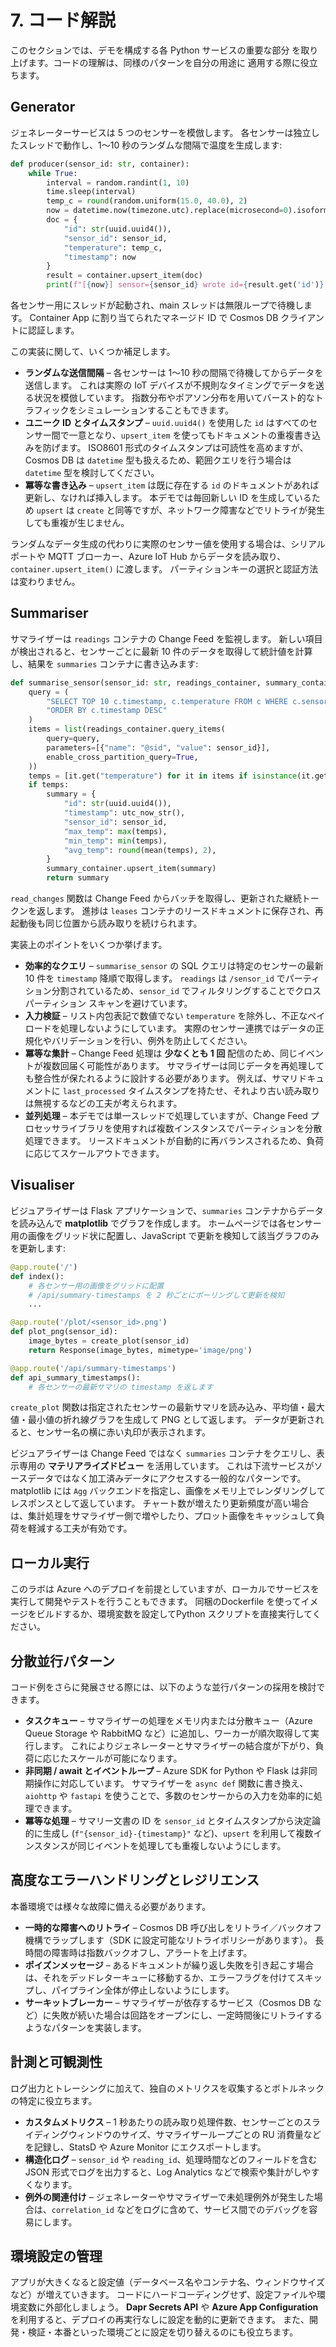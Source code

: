 # 7. コード解説

このセクションでは、デモを構成する各 Python サービスの重要な部分
を取り上げます。コードの理解は、同様のパターンを自分の用途に
適用する際に役立ちます。

## Generator

ジェネレーターサービスは 5 つのセンサーを模倣します。
各センサーは独立したスレッドで動作し、1〜10 秒のランダムな間隔で温度を生成します:

```python
def producer(sensor_id: str, container):
    while True:
        interval = random.randint(1, 10)
        time.sleep(interval)
        temp_c = round(random.uniform(15.0, 40.0), 2)
        now = datetime.now(timezone.utc).replace(microsecond=0).isoformat().replace("+00:00", "Z")
        doc = {
            "id": str(uuid.uuid4()),
            "sensor_id": sensor_id,
            "temperature": temp_c,
            "timestamp": now
        }
        result = container.upsert_item(doc)
        print(f"[{now}] sensor={sensor_id} wrote id={result.get('id')} temp={result.get('temperature')}")
```

各センサー用にスレッドが起動され、main スレッドは無限ループで待機します。
Container App に割り当てられたマネージド ID で Cosmos DB クライアントに認証します。

この実装に関して、いくつか補足します。

* **ランダムな送信間隔** – 各センサーは 1〜10 秒の間隔で待機してからデータを送信します。
  これは実際の IoT デバイスが不規則なタイミングでデータを送る状況を模倣しています。
  指数分布やポアソン分布を用いてバースト的なトラフィックをシミュレーションすることもできます。
* **ユニーク ID とタイムスタンプ** – `uuid.uuid4()` を使用した `id` はすべてのセンサー間で一意となり、`upsert_item` を使ってもドキュメントの重複書き込みを防げます。
  ISO8601 形式のタイムスタンプは可読性を高めますが、Cosmos DB は `datetime` 型も扱えるため、範囲クエリを行う場合は `datetime` 型を検討してください。
* **冪等な書き込み** – `upsert_item` は既に存在する `id` のドキュメントがあれば更新し、なければ挿入します。
  本デモでは毎回新しい ID を生成しているため `upsert` は `create` と同等ですが、ネットワーク障害などでリトライが発生しても重複が生じません。

ランダムなデータ生成の代わりに実際のセンサー値を使用する場合は、シリアルポートや MQTT ブローカー、Azure IoT Hub からデータを読み取り、`container.upsert_item()` に渡します。
パーティションキーの選択と認証方法は変わりません。

## Summariser

サマライザーは `readings` コンテナの Change Feed を監視します。
新しい項目が検出されると、センサーごとに最新 10 件のデータを取得して統計値を計算し、結果を `summaries` コンテナに書き込みます:

```python
def summarise_sensor(sensor_id: str, readings_container, summary_container):
    query = (
        "SELECT TOP 10 c.timestamp, c.temperature FROM c WHERE c.sensor_id = @sid "
        "ORDER BY c.timestamp DESC"
    )
    items = list(readings_container.query_items(
        query=query,
        parameters=[{"name": "@sid", "value": sensor_id}],
        enable_cross_partition_query=True,
    ))
    temps = [it.get("temperature") for it in items if isinstance(it.get("temperature"), (int, float))]
    if temps:
        summary = {
            "id": str(uuid.uuid4()),
            "timestamp": utc_now_str(),
            "sensor_id": sensor_id,
            "max_temp": max(temps),
            "min_temp": min(temps),
            "avg_temp": round(mean(temps), 2),
        }
        summary_container.upsert_item(summary)
        return summary
```

`read_changes` 関数は Change Feed からバッチを取得し、更新された継続トークンを返します。
進捗は `leases` コンテナのリースドキュメントに保存され、再起動後も同じ位置から読み取りを続けられます。

実装上のポイントをいくつか挙げます。

* **効率的なクエリ** – `summarise_sensor` の SQL クエリは特定のセンサーの最新 10 件を `timestamp` 降順で取得します。
  `readings` は `/sensor_id` でパーティション分割されているため、`sensor_id` でフィルタリングすることでクロスパーティション スキャンを避けています。
* **入力検証** – リスト内包表記で数値でない `temperature` を除外し、不正なペイロードを処理しないようにしています。
  実際のセンサー連携ではデータの正規化やバリデーションを行い、例外を防止してください。
* **冪等な集計** – Change Feed 処理は **少なくとも 1 回** 配信のため、同じイベントが複数回届く可能性があります。
  サマライザーは同じデータを再処理しても整合性が保たれるように設計する必要があります。
  例えば、サマリドキュメントに `last_processed` タイムスタンプを持たせ、それより古い読み取りは無視するなどの工夫が考えられます。
* **並列処理** – 本デモでは単一スレッドで処理していますが、Change Feed プロセッサライブラリを使用すれば複数インスタンスでパーティションを分散処理できます。
  リースドキュメントが自動的に再バランスされるため、負荷に応じてスケールアウトできます。

## Visualiser

ビジュアライザーは Flask アプリケーションで、`summaries` コンテナからデータを読み込んで **matplotlib** でグラフを作成します。
ホームページでは各センサー用の画像をグリッド状に配置し、JavaScript で更新を検知して該当グラフのみを更新します:

```python
@app.route('/')
def index():
    # 各センサー用の画像をグリッドに配置
    # /api/summary-timestamps を 2 秒ごとにポーリングして更新を検知
    ...

@app.route('/plot/<sensor_id>.png')
def plot_png(sensor_id):
    image_bytes = create_plot(sensor_id)
    return Response(image_bytes, mimetype='image/png')

@app.route('/api/summary-timestamps')
def api_summary_timestamps():
    # 各センサーの最新サマリの timestamp を返します
```

`create_plot` 関数は指定されたセンサーの最新サマリを読み込み、平均値・最大値・最小値の折れ線グラフを生成して PNG として返します。
データが更新されると、センサー名の横に赤い丸印が表示されます。

ビジュアライザーは Change Feed ではなく `summaries` コンテナをクエリし、表示専用の **マテリアライズドビュー** を活用しています。
これは下流サービスがソースデータではなく加工済みデータにアクセスする一般的なパターンです。
matplotlib には `Agg` バックエンドを指定し、画像をメモリ上でレンダリングしてレスポンスとして返しています。
チャート数が増えたり更新頻度が高い場合は、集計処理をサマライザー側で増やしたり、プロット画像をキャッシュして負荷を軽減する工夫が有効です。

## ローカル実行

このラボは Azure へのデプロイを前提としていますが、ローカルでサービスを実行して開発やテストを行うこともできます。
同梱のDockerfile を使ってイメージをビルドするか、環境変数を設定してPython スクリプトを直接実行してください。

## 分散並行パターン

コード例をさらに発展させる際には、以下のような並行パターンの採用を検討できます。

* **タスクキュー** – サマライザーの処理をメモリ内または分散キュー（Azure Queue Storage や RabbitMQ など）に追加し、ワーカーが順次取得して実行します。
  これによりジェネレーターとサマライザーの結合度が下がり、負荷に応じたスケールが可能になります。
* **非同期 / await とイベントループ** – Azure SDK for Python や Flask は非同期操作に対応しています。
  サマライザーを `async def` 関数に書き換え、`aiohttp` や `fastapi` を使うことで、多数のセンサーからの入力を効率的に処理できます。
* **冪等な処理** – サマリー文書の ID を `sensor_id` とタイムスタンプから決定論的に生成し (`f"{sensor_id}-{timestamp}"` など)、`upsert` を利用して複数インスタンスが同じイベントを処理しても重複しないようにします。

## 高度なエラーハンドリングとレジリエンス

本番環境では様々な故障に備える必要があります。

* **一時的な障害へのリトライ** – Cosmos DB 呼び出しをリトライ／バックオフ機構でラップします（SDK に設定可能なリトライポリシーがあります）。
  長時間の障害時は指数バックオフし、アラートを上げます。
* **ポイズンメッセージ** – あるドキュメントが繰り返し失敗を引き起こす場合は、それをデッドレターキューに移動するか、エラーフラグを付けてスキップし、パイプライン全体が停止しないようにします。
* **サーキットブレーカー** – サマライザーが依存するサービス（Cosmos DB など）に失敗が続いた場合は回路をオープンにし、一定時間後にリトライするようなパターンを実装します。

## 計測と可観測性

ログ出力とトレーシングに加えて、独自のメトリクスを収集するとボトルネックの特定に役立ちます。

* **カスタムメトリクス** – 1 秒あたりの読み取り処理件数、センサーごとのスライディングウィンドウのサイズ、サマライザーループごとの RU 消費量などを記録し、StatsD や Azure Monitor にエクスポートします。
* **構造化ログ** – `sensor_id` や `reading_id`、処理時間などのフィールドを含む JSON 形式でログを出力すると、Log Analytics などで検索や集計がしやすくなります。
* **例外の関連付け** – ジェネレーターやサマライザーで未処理例外が発生した場合は、`correlation_id` などをログに含めて、サービス間でのデバッグを容易にします。

## 環境設定の管理

アプリが大きくなると設定値（データベース名やコンテナ名、ウィンドウサイズなど）が増えていきます。
コードにハードコーディングせず、設定ファイルや環境変数に外部化しましょう。
**Dapr Secrets API** や **Azure App Configuration** を利用すると、デプロイの再実行なしに設定を動的に更新できます。
また、開発・検証・本番といった環境ごとに設定を切り替えるのにも役立ちます。
